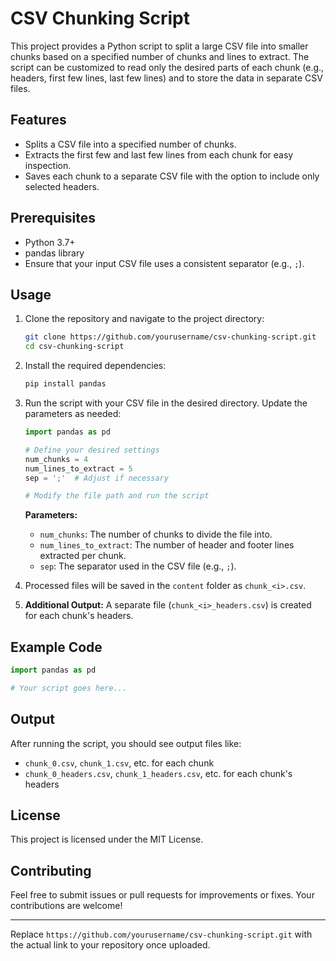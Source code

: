 
# CSV Chunking Script

This project provides a Python script to split a large CSV file into smaller chunks based on a specified number of chunks and lines to extract. The script can be customized to read only the desired parts of each chunk (e.g., headers, first few lines, last few lines) and to store the data in separate CSV files.

## Features
- Splits a CSV file into a specified number of chunks.
- Extracts the first few and last few lines from each chunk for easy inspection.
- Saves each chunk to a separate CSV file with the option to include only selected headers.

## Prerequisites
- Python 3.7+
- pandas library
- Ensure that your input CSV file uses a consistent separator (e.g., `;`).

## Usage

1. Clone the repository and navigate to the project directory:
   ```bash
   git clone https://github.com/yourusername/csv-chunking-script.git
   cd csv-chunking-script
   ```

2. Install the required dependencies:
   ```bash
   pip install pandas
   ```

3. Run the script with your CSV file in the desired directory. Update the parameters as needed:
   ```python
   import pandas as pd

   # Define your desired settings
   num_chunks = 4
   num_lines_to_extract = 5
   sep = ';'  # Adjust if necessary

   # Modify the file path and run the script
   ```
   
   **Parameters:**
   - `num_chunks`: The number of chunks to divide the file into.
   - `num_lines_to_extract`: The number of header and footer lines extracted per chunk.
   - `sep`: The separator used in the CSV file (e.g., `;`).

4. Processed files will be saved in the `content` folder as `chunk_<i>.csv`.

5. **Additional Output:** A separate file (`chunk_<i>_headers.csv`) is created for each chunk's headers.

## Example Code

```python
import pandas as pd

# Your script goes here...
```

## Output
After running the script, you should see output files like:
- `chunk_0.csv`, `chunk_1.csv`, etc. for each chunk
- `chunk_0_headers.csv`, `chunk_1_headers.csv`, etc. for each chunk's headers

## License
This project is licensed under the MIT License.

## Contributing
Feel free to submit issues or pull requests for improvements or fixes. Your contributions are welcome!

---

Replace `https://github.com/yourusername/csv-chunking-script.git` with the actual link to your repository once uploaded. 

